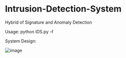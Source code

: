 # Intrusion-Detection-System
Hybrid of Signature and Anomaly Detection


Usage: python IDS.py -f <rule-filename>

System Design:

![image](https://github.com/Hsu14801/Intrusion-Detection-System/assets/117556654/9cd36be3-df3e-4e9a-b75f-6eceb4652e87)

